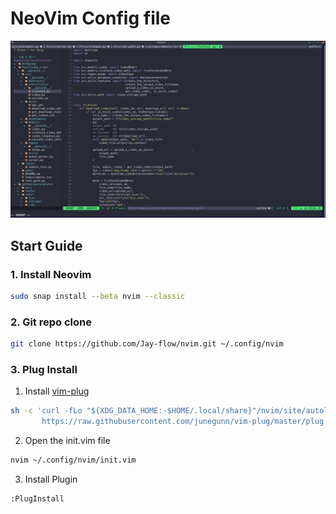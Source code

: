 # NeoVim Config file

![img](./preview.png)

## Start Guide

### 1. Install Neovim

```bash
sudo snap install --beta nvim --classic
```

### 2. Git repo clone

```bash
git clone https://github.com/Jay-flow/nvim.git ~/.config/nvim
```

### 3. Plug Install

1. Install [vim-plug](https://github.com/junegunn/vim-plug)

```bash
sh -c 'curl -fLo "${XDG_DATA_HOME:-$HOME/.local/share}"/nvim/site/autoload/plug.vim --create-dirs \
       https://raw.githubusercontent.com/junegunn/vim-plug/master/plug.vim'
```

2. Open the init.vim file

```bash
nvim ~/.config/nvim/init.vim
```

3. Install Plugin

```bash
:PlugInstall
```

